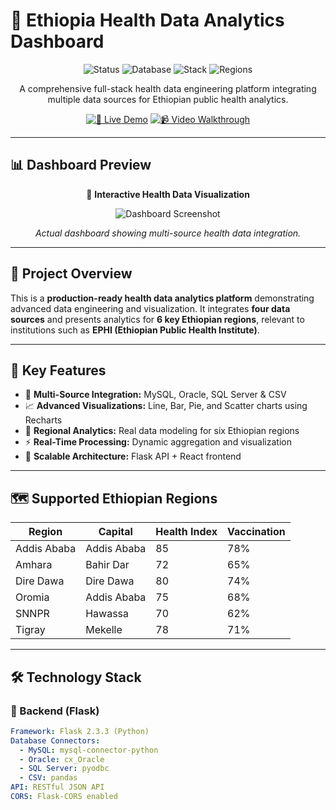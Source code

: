 # 🏥 Ethiopia Health Data Analytics Dashboard

<div align="center">

![Status](https://img.shields.io/badge/Status-Ready_for_Deployment-brightgreen)
![Database](https://img.shields.io/badge/Database-MySQL%20%7C%20Oracle%20%7C%20SQL%20Server%20%7C%20CSV-blue)
![Stack](https://img.shields.io/badge/Stack-Flask%20%7C%20React%20%7C%20Recharts-orange)
![Regions](https://img.shields.io/badge/Regions-6_Ethiopian_Regions-success)

A comprehensive full-stack health data engineering platform integrating multiple data sources for Ethiopian public health analytics.

[![🚀 Live Demo](https://img.shields.io/badge/%F0%9F%9A%80_Live_Demo-Click_Here-purple)](https://your-live-demo-link)
[![📹 Video Walkthrough](https://img.shields.io/badge/%F0%9F%93%B9_Video_Walkthrough-Watch_Here-red)](https://your-video-link)

</div>

---

## 📊 Dashboard Preview
<div align="center">

🎯 **Interactive Health Data Visualization**

![Dashboard Screenshot](https://via.placeholder.com/800x400/667eea/ffffff?text=Health+Data+Dashboard+Screenshot)

_Actual dashboard showing multi-source health data integration._

</div>

---

## 🌟 Project Overview
This is a **production-ready health data analytics platform** demonstrating advanced data engineering and visualization. It integrates **four data sources** and presents analytics for **6 key Ethiopian regions**, relevant to institutions such as **EPHI (Ethiopian Public Health Institute)**.

---

## 🎯 Key Features
- 🔗 **Multi-Source Integration:** MySQL, Oracle, SQL Server & CSV
- 📈 **Advanced Visualizations:** Line, Bar, Pie, and Scatter charts using Recharts
- 🏥 **Regional Analytics:** Real data modeling for six Ethiopian regions
- ⚡ **Real-Time Processing:** Dynamic aggregation and visualization
- 🧱 **Scalable Architecture:** Flask API + React frontend

---

## 🗺️ Supported Ethiopian Regions

| Region        | Capital       | Health Index | Vaccination |
|----------------|----------------|---------------|--------------|
| Addis Ababa   | Addis Ababa   | 85 | 78% |
| Amhara        | Bahir Dar     | 72 | 65% |
| Dire Dawa     | Dire Dawa     | 80 | 74% |
| Oromia        | Addis Ababa   | 75 | 68% |
| SNNPR         | Hawassa       | 70 | 62% |
| Tigray        | Mekelle       | 78 | 71% |

---

## 🛠️ Technology Stack

### 🔹 Backend (Flask)
```yaml
Framework: Flask 2.3.3 (Python)
Database Connectors:
  - MySQL: mysql-connector-python
  - Oracle: cx_Oracle
  - SQL Server: pyodbc
  - CSV: pandas
API: RESTful JSON API
CORS: Flask-CORS enabled
